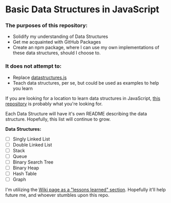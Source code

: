 # Basic Data Structures in JavaScript

### The purposes of this repository:
- Solidify my understanding of Data Structures
- Get me acquainted with GitHub Packages
- Create an npm package, where I can use my own implementations of these data structures, should I choose to.

### It does not attempt to:
- Replace [datastructures.js][datastructures-js]
- Teach data structures, per se, but could be used as examples to help you learn

If you are looking for a location to learn data structures in JavaScript, [this repository][js-algo] is probably what you're looking for.


Each Data Structure will have it's own README describing the data structure. Hopefully, this list will continue to grow.

**Data Structures:**
- [ ] Singly Linked List
- [ ] Double Linked List
- [ ] Stack
- [ ] Queue
- [ ] Binary Search Tree
- [ ] Binary Heap
- [ ] Hash Table
- [ ] Graph

I'm utilizing the [Wiki page as a "lessons learned" section][lessons-learned]. Hopefully it'll help future me, and whoever stumbles upon this repo.

<!-- Links -->
[datastructures-js]:https://datastructures-js.github.io/
[js-algo]:https://github.com/trekhleb/javascript-algorithms
[lessons-learned]:https://github.com/rfearing/js-data-structures/wiki/What-I-learned-along-the-way
